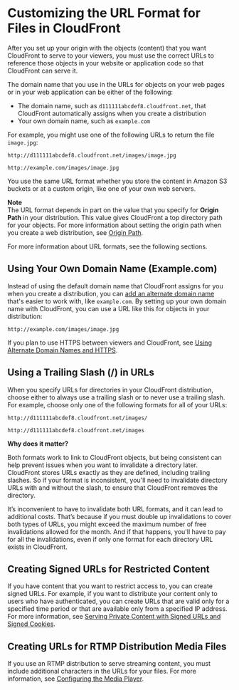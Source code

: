 # Customizing the URL Format for Files in CloudFront<a name="LinkFormat"></a>

After you set up your origin with the objects \(content\) that you want CloudFront to serve to your viewers, you must use the correct URLs to reference those objects in your website or application code so that CloudFront can serve it\.

The domain name that you use in the URLs for objects on your web pages or in your web application can be either of the following:
+ The domain name, such as `d111111abcdef8.cloudfront.net`, that CloudFront automatically assigns when you create a distribution
+ Your own domain name, such as `example.com`

For example, you might use one of the following URLs to return the file `image.jpg`:

`http://d111111abcdef8.cloudfront.net/images/image.jpg`

`http://example.com/images/image.jpg`

You use the same URL format whether you store the content in Amazon S3 buckets or at a custom origin, like one of your own web servers\.

**Note**  
The URL format depends in part on the value that you specify for **Origin Path** in your distribution\. This value gives CloudFront a top directory path for your objects\. For more information about setting the origin path when you create a web distribution, see [Origin Path](distribution-web-values-specify.md#DownloadDistValuesOriginPath)\.

For more information about URL formats, see the following sections\.

## Using Your Own Domain Name \(Example\.com\)<a name="LinkFormat_OwnDomain"></a>

Instead of using the default domain name that CloudFront assigns for you when you create a distribution, you can [add an alternate domain name](https://docs.aws.amazon.com/AmazonCloudFront/latest/DeveloperGuide/distribution-web-values-specify.html#DownloadDistValuesCNAME) that's easier to work with, like `example.com`\. By setting up your own domain name with CloudFront, you can use a URL like this for objects in your distribution:

`http://example.com/images/image.jpg`

If you plan to use HTTPS between viewers and CloudFront, see [Using Alternate Domain Names and HTTPS](using-https-alternate-domain-names.md)\.

## Using a Trailing Slash \(/\) in URLs<a name="LinkFormat_TrailingSlash"></a>

When you specify URLs for directories in your CloudFront distribution, choose either to always use a trailing slash or to never use a trailing slash\. For example, choose only one of the following formats for all of your URLs:

`http://d111111abcdef8.cloudfront.net/images/`

`http://d111111abcdef8.cloudfront.net/images`

**Why does it matter?**

Both formats work to link to CloudFront objects, but being consistent can help prevent issues when you want to invalidate a directory later\. CloudFront stores URLs exactly as they are defined, including trailing slashes\. So if your format is inconsistent, you'll need to invalidate directory URLs with and without the slash, to ensure that CloudFront removes the directory\. 

It’s inconvenient to have to invalidate both URL formats, and it can lead to additional costs\. That’s because if you must double up invalidations to cover both types of URLs, you might exceed the maximum number of free invalidations allowed for the month\. And if that happens, you'll have to pay for all the invalidations, even if only one format for each directory URL exists in CloudFront\.

## Creating Signed URLs for Restricted Content<a name="LinkFormat_SignedURLs"></a>

If you have content that you want to restrict access to, you can create signed URLs\. For example, if you want to distribute your content only to users who have authenticated, you can create URLs that are valid only for a specified time period or that are available only from a specified IP address\. For more information, see [Serving Private Content with Signed URLs and Signed Cookies](PrivateContent.md)\.

## Creating URLs for RTMP Distribution Media Files<a name="LinkFormat_StreamingURLs"></a>

If you use an RTMP distribution to serve streaming content, you must include additional characters in the URLs for your files\. For more information, see [Configuring the Media Player](Streaming_URLs.md)\.